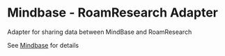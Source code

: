 # Mindbase - RoamResearch Adapter

Adapter for sharing data between MindBase and RoamResearch  

See [Mindbase](https://github.com/mindbeam/mindbase) for details  
